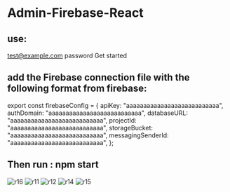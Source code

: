 # Admin-Firebase-React

## use:    
test@example.com
 password
Get started

 ## add the  Firebase connection file with the following format from firebase:

export const firebaseConfig = {
  apiKey: "aaaaaaaaaaaaaaaaaaaaaaaaaaa",
  authDomain: "aaaaaaaaaaaaaaaaaaaaaaaaaaa",
  databaseURL: "aaaaaaaaaaaaaaaaaaaaaaaaaaa",
  projectId: "aaaaaaaaaaaaaaaaaaaaaaaaaaa",
  storageBucket: "aaaaaaaaaaaaaaaaaaaaaaaaaaa",
  messagingSenderId: "aaaaaaaaaaaaaaaaaaaaaaaaaaa",
};

 ## Then run : npm  start

![r16](https://user-images.githubusercontent.com/110572038/234395577-180f7c00-5170-4825-aeb9-f97f3fa21a52.PNG)
![r11](https://user-images.githubusercontent.com/110572038/234395585-967df509-f5db-49f6-ab35-6b1a4e7088b4.PNG)
![r12](https://user-images.githubusercontent.com/110572038/234395593-208a3c82-0012-47c1-acb2-d1e602e1372e.PNG)
![r14](https://user-images.githubusercontent.com/110572038/234395599-bcb8595a-04e7-4a68-92c2-124f23e5fbd0.PNG)
![r15](https://user-images.githubusercontent.com/110572038/234395602-155efadd-534d-421b-bed0-d4e877151b32.PNG)


